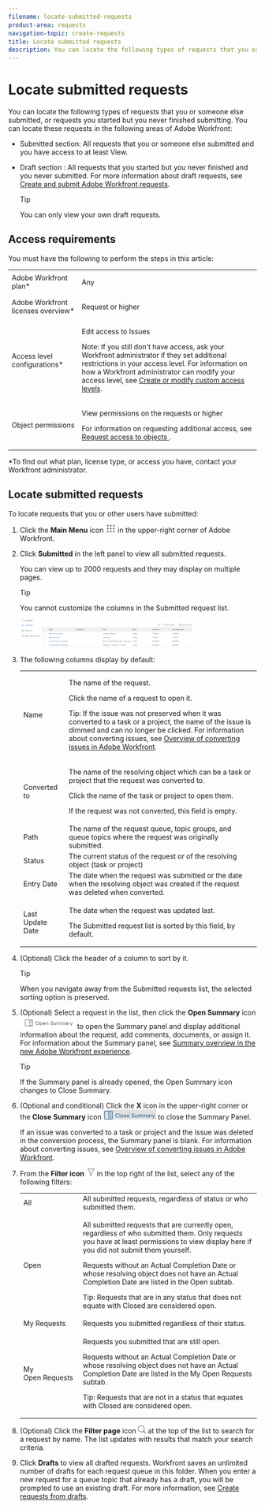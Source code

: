 ```yaml
---
filename: locate-submitted-requests
product-area: requests
navigation-topic: create-requests
title: Locate submitted requests
description: You can locate the following types of requests that you or someone else submitted, or requests you started but you never finished submitting. You can locate these requests in the following areas of Adobe Workfront - EDIT ME.
---
```


# Locate submitted requests

You can locate the following types of requests that you or someone else submitted, or requests you started but you never finished submitting. You can locate these requests in the following areas of Adobe Workfront:

* Submitted section: All requests that you or someone else submitted and you have access to at least View. 
* Draft section : All requests that you started but you never finished and you never submitted. For more information about draft requests, see [Create and submit Adobe Workfront requests](../../../manage-work/requests/create-requests/create-submit-requests.md).

  >[!TIP]
  >
  >You can only view your own draft requests.

## Access requirements

You must have the following to perform the steps in this article:

<table cellspacing="0"> 
 <col> 
 <col> 
 <tbody> 
  <tr> 
   <td role="rowheader">Adobe Workfront plan*</td> 
   <td> <p>Any </p> </td> 
  </tr> 
  <tr> 
   <td role="rowheader">Adobe Workfront licenses overview*</td> 
   <td> <p>Request or higher</p> </td> 
  </tr> 
  <tr> 
   <td role="rowheader">Access level configurations*</td> 
   <td> <p>Edit access to Issues</p> <p>Note: If you still don't have access, ask your Workfront administrator if they set additional restrictions in your access level. For information on how a Workfront administrator can modify your access level, see <a href="../../../administration-and-setup/add-users/configure-and-grant-access/create-modify-access-levels.md" class="MCXref xref">Create or modify custom access levels</a>.</p> </td> 
  </tr> 
  <tr> 
   <td role="rowheader">Object permissions</td> 
   <td> <p>View permissions on the requests or higher</p> <p>For information on requesting additional access, see <a href="../../../workfront-basics/grant-and-request-access-to-objects/request-access.md" class="MCXref xref">Request access to objects </a>.</p> </td> 
  </tr> 
 </tbody> 
</table>

&#42;To find out what plan, license type, or access you have, contact your Workfront administrator.

## Locate submitted requests

To locate requests that you or other users have submitted:

1. Click the **Main Menu** icon ![](assets/main-menu-icon.png) in the upper-right corner of Adobe Workfront.
1. Click&nbsp;**Submitted** in the left panel to view all submitted requests.

   You can view up to 2000 requests and they may display on multiple pages.

   >[!TIP]
   >
   >You cannot customize the columns in the Submitted request list.

   ![](assets/nwe-submitted-requests-new-list-350x57.png)

1. The following columns display by default:

   <table cellspacing="0"> 
    <col> 
    <col> 
    <tbody> 
     <tr> 
      <td role="rowheader">Name</td> 
      <td> <p>The name of the request.</p> <p>Click the name of a request to open it. </p> <p>Tip: If the issue was not preserved when it was converted to a task or a project, the name of the issue is dimmed and can no longer be clicked. For information about converting issues, see <a href="../../../manage-work/issues/convert-issues/convert-issues.md" class="MCXref xref">Overview of converting issues in Adobe Workfront</a>. </p> </td> 
     </tr> 
     <tr> 
      <td role="rowheader">Converted to</td> 
      <td> <p>The name of the resolving object which can be a task or project that the request was converted to. </p> <p>Click the name of the task or project to open them. </p> <p>If the request was not converted, this field is empty. </p> </td> 
     </tr> 
     <tr> 
      <td role="rowheader">Path</td> 
      <td>The name of the request queue, topic groups, and queue topics where the request was originally submitted. </td> 
     </tr> 
     <tr> 
      <td role="rowheader">Status</td> 
      <td>The current status of the request or of the resolving object (task or project)</td> 
     </tr> 
     <tr> 
      <td role="rowheader">Entry Date</td> 
      <td>The date when the request was submitted or the date when the resolving object was created if the request was deleted when converted. </td> 
     </tr> 
     <tr> 
      <td role="rowheader">Last Update Date</td> 
      <td> <p>The date when the request was updated last.</p> <p>The Submitted request list is sorted by this field, by default. </p> </td> 
     </tr> 
    </tbody> 
   </table>

1. (Optional) Click the header of a column to sort by it.

   >[!TIP]
   >
   >When you navigate away from the Submitted requests list, the selected sorting option is preserved.

1. (Optional) Select a request in the list, then click the **Open Summary** icon ![](assets/open-summary-with-text-nwe.png) to open the Summary panel and display additional information about the request, add comments, documents, or assign it. For information about the Summary panel, see [Summary overview in the new Adobe Workfront experience](../../../workfront-basics/the-new-workfront-experience/summary-overview.md).

   >[!TIP]
   >
   >If the Summary panel is already opened, the Open Summary icon changes to Close Summary.

1. (Optional and conditional) Click the **X** icon in the upper-right corner or the **Close Summary** icon ![](assets/close-summary-with-text-nwe.png) to close the Summary Panel.

   If an issue was converted to a task or project and the issue was deleted in the conversion process, the Summary panel is blank. For information about converting issues, see [Overview of converting issues in Adobe Workfront](../../../manage-work/issues/convert-issues/convert-issues.md). 

1. From the **Filter icon** ![](assets/filter-nwepng.png) in the top right of the list, select any of the following filters: 

   <table cellspacing="0"> 
    <col> 
    <col> 
    <tbody> 
     <tr> 
      <td role="rowheader">All</td> 
      <td>All submitted requests, regardless of status or who submitted them.</td> 
     </tr> 
     <tr> 
      <td role="rowheader">Open</td> 
      <td> <p>All submitted requests that are currently open, regardless of who submitted them. Only requests you have at least permissions to view display here if you did not submit them yourself. </p> <p>Requests without an Actual Completion Date or whose resolving object does not have an Actual Completion Date are listed in the Open subtab.</p> <p>Tip: Requests that are in any status that does not equate with Closed are considered open.</p> </td> 
     </tr> 
     <tr> 
      <td role="rowheader">My Requests</td> 
      <td>Requests you submitted regardless of their status. </td> 
     </tr> 
     <tr> 
      <td role="rowheader">My Open&nbsp;Requests</td> 
      <td> <p>Requests you submitted that are still open. </p> <p>Requests without an Actual Completion Date or whose resolving object does not have an Actual Completion Date are listed in the My Open Requests subtab.&nbsp;</p> <p>Tip: Requests that are not in a status that equates with Closed are considered open.</p> </td> 
     </tr> 
    </tbody> 
   </table>

1. (Optional) Click the **Filter page** icon ![](assets/search-icon.png) at the top of the list to search for a request by name. The list updates with results that match your search criteria.

   <!--
   <li value="9" data-mc-conditions="QuicksilverOrClassic.Draft mode"> <p>Click the&nbsp;<strong>Complete</strong> subtab to view requests that have been completed.</p> <p>(NOTE: this step will stay drafted even after release. We can't see Completed at this time!) <br>Requests with an Actual Completion Date or whose resolving object has an Actual Completion Date are listed in the Complete subtab.<br>Once a request receives an Actual Completion Date, it stays in the Recently Completed area for 10 business days. After that, it is moved to the Completed area. <br>For information about resolving and resolvable objects, see the article <a href="../../../manage-work/issues/convert-issues/resolving-and-resolvable-objects.md" class="MCXref xref">Overview of Resolving and Resolvable Objects </a>.</p> </li>
   -->

   <!--
   <li value="10" data-mc-conditions="QuicksilverOrClassic.Draft mode">(Optional) Select an option from the <strong>Sort by</strong> drop-down menu to sort the requests by the following criteria:&nbsp; &nbsp;(NOTE:&nbsp;this step will stay drafted even after release. We can't see Completed at this time!) &nbsp;
   <ul>
   <li><strong>Assigned To</strong>: Requests are sorted alphabetically by the name of the assignee using the following criteria:&nbsp;
   <ul>
   <li>All requests assigned to users are sorted first, in the order of the users' names.</li>
   <li>Requests assigned to job roles are sorted secondly, in the order of the job roles' names and are listed after all the requests assigned to users.</li>
   <li>Requests that are assigned to teams are sorted last, in the order of the teams' names and are listed after all the requests assigned to users and those assigned to job roles.</li>
   <li>All unassigned requests are listed last, in the order of their Entry Date. </li>
   </ul></li>
   <li><strong>Submitted On</strong>: Requests are sorted chronologically by the date when they were submitted.</li>
   <li><strong>Recently Updated</strong> (this is the default): Requests are sorted chronologically by the date of their last update.</li>
   <li><strong>Name</strong>: Requests are sorted alphabetically by name.&nbsp;</li>
   <li><strong>Priority</strong>: Requests are sorted in the order of their priority.</li>
   <li><strong>Queue</strong>: Requests are sorted alphabetically by the name of the requests queue where they were submitted.&nbsp;</li>
   <li><strong>Status</strong>: Requests are sorted alphabetically by their status.&nbsp;</li>
   </ul></li>
   -->

1. Click **Drafts** to view all drafted requests. Workfront saves an unlimited number of drafts for each request queue in this folder. When you enter a new request for a queue topic that already has a draft, you will be prompted to use an existing draft. For more information, see [Create requests from drafts](../../../manage-work/requests/create-requests/create-requests-from-drafts.md).

&nbsp;

&nbsp;

&nbsp;
